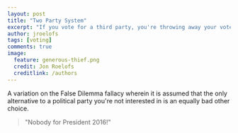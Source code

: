 ```yaml
---
layout: post
title: "Two Party System"
excerpt: "If you vote for a third party, you're throwing away your vote!"
author: jroelofs
tags: [voting]
comments: true
image:
  feature: generous-thief.png
  credit: Jon Roelofs
  creditlink: /authors
---
```


A variation on the False Dilemma fallacy wherein it is assumed that the only alternative to a political party you're not interested in is an equally bad other choice.

> "Nobody for President 2016!"
